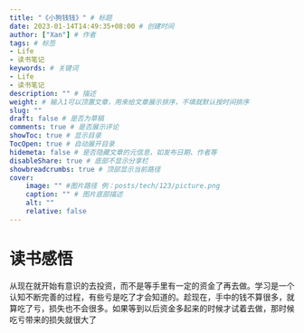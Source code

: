 ```yaml
---
title: "《小狗钱钱》" # 标题
date: 2023-01-14T14:49:35+08:00 # 创建时间
author: ["Xan"] # 作者
tags: # 标签
- Life 
- 读书笔记
keywords: # 关键词
- Life 
- 读书笔记
description: "" # 描述
weight: # 输入1可以顶置文章，用来给文章展示排序，不填就默认按时间排序
slug: ""
draft: false # 是否为草稿
comments: true # 是否展示评论
showToc: true # 显示目录
TocOpen: true # 自动展开目录
hidemeta: false # 是否隐藏文章的元信息，如发布日期、作者等
disableShare: true # 底部不显示分享栏
showbreadcrumbs: true # 顶部显示当前路径
cover:
    image: "" #图片路径 例：posts/tech/123/picture.png
    caption: "" # 图片底部描述
    alt: ""
    relative: false
---
```


# 读书感悟
从现在就开始有意识的去投资，而不是等手里有一定的资金了再去做。学习是一个认知不断完善的过程，有些亏是吃了才会知道的。趁现在，手中的钱不算很多，就算吃了亏，损失也不会很多。如果等到以后资金多起来的时候才试着去做，那时候吃亏带来的损失就很大了